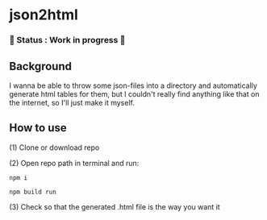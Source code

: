 # json2html

### :small_red_triangle: Status : Work in progress :running:

## Background

I wanna be able to throw some json-files into a directory and automatically generate html tables for them, but I couldn't really find anything like that on the internet, so I'll just make it myself.

## How to use
(1) Clone or download repo

(2) Open repo path in terminal and run:
```text 
npm i
```
```text
npm build run  
```

(3) Check so that the generated .html file is the way you want it

